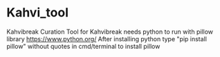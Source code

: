 # Kahvi_tool
Kahvibreak Curation Tool for Kahvibreak
needs python to run with pillow library
https://www.python.org/
After installing python type "pip install pillow" without quotes in cmd/terminal to install pillow
